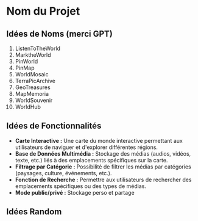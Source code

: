 # Nom du Projet

## Idées de Noms (merci GPT)

1. ListenToTheWorld
2. MarktheWorld
3. PinWorld
4. PinMap
5. WorldMosaic
6. TerraPicArchive
7. GeoTreasures
8. MapMemoria
9. WorldSouvenir
10. WorldHub

## Idées de Fonctionnalités

- **Carte Interactive :** Une carte du monde interactive permettant aux utilisateurs de naviguer et d'explorer différentes régions.
- **Base de Données Multimédia :** Stockage des médias (audios, vidéos, texte, etc.) liés à des emplacements spécifiques sur la carte.
- **Filtrage par Catégorie :** Possibilité de filtrer les médias par catégories (paysages, culture, événements, etc.).
- **Fonction de Recherche :** Permettre aux utilisateurs de rechercher des emplacements spécifiques ou des types de médias.
- **Mode public/privé :** Stockage perso et partage 

## Idées Random

